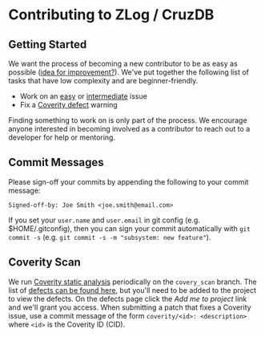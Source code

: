 # Contributing to ZLog / CruzDB

## Getting Started

We want the process of becoming a new contributor to be as easy as possible ([idea for improvement?](https://github.com/cruzdb/zlog/issues/new?title=suggestion+for+improving+project+for+new+contributors)). We've put together the following list of tasks that have low complexity and are beginner-friendly.

* Work on an [easy](https://github.com/cruzdb/zlog/issues?q=is%3Aissue+is%3Aopen+label%3AE-easy) or [intermediate](https://github.com/cruzdb/zlog/issues?q=is%3Aissue+is%3Aopen+label%3AE-intermediate) issue
* Fix a [Coverity defect](#coverity-scan) warning

Finding something to work on is only part of the process. We encourage anyone interested in becoming involved as a contributor to reach out to a developer for help or mentoring.

## Commit Messages

Please sign-off your commits by appending the following to your commit message:

`Signed-off-by: Joe Smith <joe.smith@email.com>`

If you set your `user.name` and `user.email` in git config (e.g. $HOME/.gitconfig), then you can sign your commit automatically with `git commit -s` (e.g. `git commit -s -m "subsystem: new feature"`).

## Coverity Scan

We run [Coverity static analysis](https://scan.coverity.com/projects/cruzdb-zlog) periodically on the `covery_scan` branch. The list of [defects can be found here](https://scan.coverity.com/projects/cruzdb-zlog), but you'll need to be added to the project to view the defects. On the defects page click the *Add me to project* link and we'll grant you access. When submitting a patch that fixes a Coverity issue, use a commit message of the form `coverity/<id>: <description>` where `<id>` is the Coverity ID (CID).
